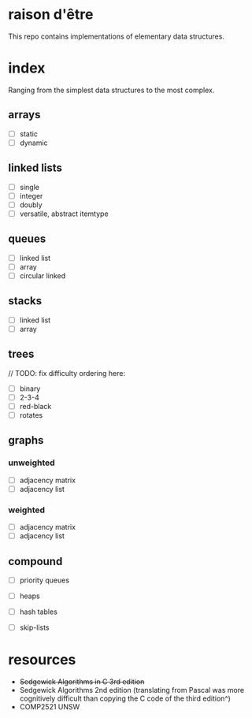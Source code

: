 # raison d'être

This repo contains implementations of elementary data structures.

# index

Ranging from the simplest data structures to the most complex.

## arrays

- [ ] static
- [ ] dynamic

## linked lists

- [ ] single
- [ ] integer
- [ ] doubly
- [ ] versatile, abstract itemtype

## queues

- [ ] linked list
- [ ] array
- [ ] circular linked

## stacks

- [ ] linked list
- [ ] array

## trees

// TODO: fix difficulty ordering here:

- [ ] binary
- [ ] 2-3-4
- [ ] red-black
- [ ] rotates

## graphs

### unweighted

- [ ] adjacency matrix
- [ ] adjacency list

### weighted

- [ ] adjacency matrix
- [ ] adjacency list

## compound

- [ ] priority queues
- [ ] heaps
- [ ] hash tables
- [ ] skip-lists



# resources
- ~~Sedgewick Algorithms in C 3rd edition~~
- Sedgewick Algorithms 2nd edition (translating from Pascal was more cognitively difficult than copying the C code of the third edition^)
- COMP2521 UNSW

